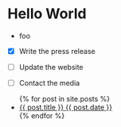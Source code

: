 # Hello World  
  
* foo 
  
- [x] Write the press release
- [ ] Update the website
- [ ] Contact the media  


<ul>
  {% for post in site.posts %}
    <li>
      <a href="{{ post.url }}">{{ post.title }}   {{ post.date }}</a>
    </li>
  {% endfor %}
</ul>

